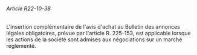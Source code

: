 ###### Article R22-10-38

L'insertion complémentaire de l'avis d'achat au Bulletin des annonces légales obligatoires, prévue par l'article R. 225-153, est applicable lorsque les actions de la société sont admises aux négociations sur un marché réglementé.

